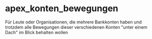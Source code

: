 # apex_konten_bewegungen
Für Leute oder Organisationen, die mehrere Bankkonten haben und trotzdem alle Bewegungen dieser verschiedenen Konten "unter einem Dach" im Blick behalten wollen
